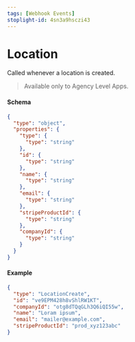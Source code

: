 ```yaml
---
tags: [Webhook Events]
stoplight-id: 4sn3a9hsczi43
---
```


# Location

Called whenever a location is created.

> Available only to Agency Level Apps.
#### Schema

```json json_schema
{
  "type": "object",
  "properties": {
    "type": {
      "type": "string"
    },
    "id": {
      "type": "string"
    },
    "name": {
      "type": "string"
    },
    "email": {
      "type": "string"
    },
    "stripeProductId": {
      "type": "string"
    },
    "companyId": {
      "type": "string"
    }
  }
}
```

#### Example

```json
{
  "type": "LocationCreate",
  "id": "ve9EPM428h8vShlRW1KT",
  "companyId": "otg8dTQqGLh3Q6iQI55w",
  "name": "Loram ipsum",
  "email": "mailer@example.com",
  "stripeProductId": "prod_xyz123abc"
}
```